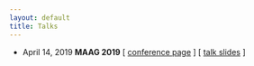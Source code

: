 ```yaml
---
layout: default
title: Talks
---
```


* April 14, 2019 __MAAG 2019__ 
  [ [conference page](https://sites.google.com/view/maag2019/home) ]
  [ [talk slides](/research/maag-2019/) ]